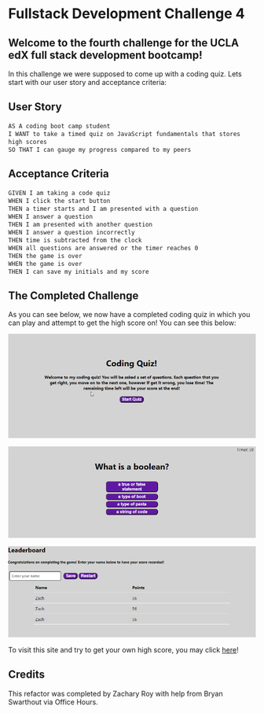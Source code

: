 # Fullstack Development Challenge 4

## Welcome to the fourth challenge for the UCLA edX full stack development bootcamp! 

In this challenge we were supposed to come up with a coding quiz. Lets start with our user story and acceptance criteria:

## User Story

```
AS A coding boot camp student
I WANT to take a timed quiz on JavaScript fundamentals that stores high scores
SO THAT I can gauge my progress compared to my peers
```

## Acceptance Criteria

```
GIVEN I am taking a code quiz
WHEN I click the start button
THEN a timer starts and I am presented with a question
WHEN I answer a question
THEN I am presented with another question
WHEN I answer a question incorrectly
THEN time is subtracted from the clock
WHEN all questions are answered or the timer reaches 0
THEN the game is over
WHEN the game is over
THEN I can save my initials and my score
```

## The Completed Challenge
As you can see below, we now have a completed coding quiz in which you can play and attempt to get the high score on! You can see this below:

![alt text](./assets/images/site-1.png "Start of Quiz")

![alt text](./assets/images/site-2.png "Quiz in action with timer at the top")

![alt text](./assets/images/site-3.png "End of Quiz/Leaderboard")


To visit this site and try to get your own high score, you may click [here](https://falafelrapper.github.io/code-quiz/)!

## Credits
This refactor was completed by Zachary Roy with help from Bryan Swarthout via Office Hours.
